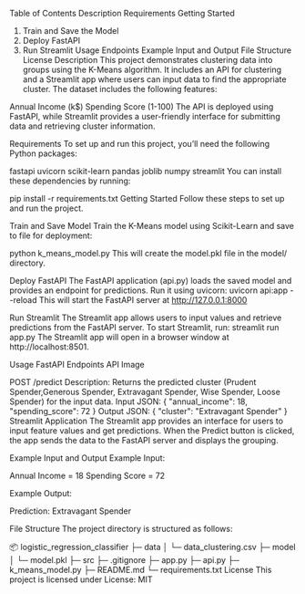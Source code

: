 Table of Contents
Description
Requirements
Getting Started
1. Train and Save the Model
2. Deploy FastAPI
3. Run Streamlit
Usage
Endpoints
Example Input and Output
File Structure
License
Description
This project demonstrates clustering data into groups using the K-Means algorithm. It includes an API for clustering and a Streamlit app where users can input data to find the appropriate cluster. The dataset includes the following features:

Annual Income (k$)
Spending Score (1-100)
The API is deployed using FastAPI, while Streamlit provides a user-friendly interface for submitting data and retrieving cluster information.

Requirements
To set up and run this project, you’ll need the following Python packages:

fastapi
uvicorn
scikit-learn
pandas
joblib
numpy
streamlit
You can install these dependencies by running:

pip install -r requirements.txt
Getting Started
Follow these steps to set up and run the project.

Train and Save Model
Train the K-Means model using Scikit-Learn and save to file for deployment:

python k_means_model.py
This will create the model.pkl file in the model/ directory.

Deploy FastAPI The FastAPI application (api.py) loads the saved model and provides an endpoint for predictions. Run it using uvicorn:
uvicorn api:app --reload
This will start the FastAPI server at http://127.0.0.1:8000

Run Streamlit The Streamlit app allows users to input values and retrieve predictions from the FastAPI server. To start Streamlit, run:
streamlit run app.py
The Streamlit app will open in a browser window at http://localhost:8501.

Usage
FastAPI Endpoints API Image

POST /predict
Description: Returns the predicted cluster (Prudent Spender,Generous Spender, Extravagant Spender, Wise Spender, Loose Spender) for the input data.
Input JSON:
{
  "annual_income": 18,
  "spending_score": 72
}
Output JSON:
{
  "cluster": "Extravagant Spender"
}
Streamlit Application
The Streamlit app provides an interface for users to input feature values and get predictions. When the Predict button is clicked, the app sends the data to the FastAPI server and displays the grouping.

Example Input and Output
Example Input:

Annual Income = 18 Spending Score = 72

Example Output:

Prediction: Extravagant Spender

File Structure
The project directory is structured as follows:

📦 logistic_regression_classifier
├─ data
│  └─ data_clustering.csv
├─ model
│  └─ model.pkl
├─ src
├─ .gitignore
├─ app.py
├─ api.py
├─ k_means_model.py
├─ README.md
└─ requirements.txt
License
This project is licensed under License: MIT
